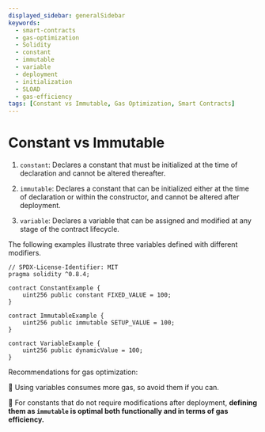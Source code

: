 ```yaml
---
displayed_sidebar: generalSidebar
keywords:
  - smart-contracts
  - gas-optimization
  - Solidity
  - constant
  - immutable
  - variable
  - deployment
  - initialization
  - SLOAD
  - gas-efficiency
tags: [Constant vs Immutable, Gas Optimization, Smart Contracts]
---
```



# Constant vs Immutable

1. `constant`: Declares a constant that must be initialized at the time of declaration and cannot be altered thereafter.

2. `immutable`: Declares a constant that can be initialized either at the time of declaration or within the constructor, and cannot be altered after deployment.

3. `variable`: Declares a variable that can be assigned and modified at any stage of the contract lifecycle.

The following examples illustrate three variables defined with different modifiers.

```solidity
// SPDX-License-Identifier: MIT
pragma solidity ^0.8.4;

contract ConstantExample {
    uint256 public constant FIXED_VALUE = 100;
}

contract ImmutableExample {
    uint256 public immutable SETUP_VALUE = 100;
}

contract VariableExample {
    uint256 public dynamicValue = 100;
}
```

Recommendations for gas optimization:

🌟 Using variables consumes more gas, so avoid them if you can.

🌟 For constants that do not require modifications after deployment, **defining them as `immutable` is optimal both functionally and in terms of gas efficiency.**
